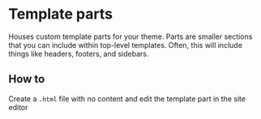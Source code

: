 # Template parts

Houses custom template parts for your theme. Parts are smaller sections that you can include within top-level templates. Often, this will include things like headers, footers, and sidebars.

## How to

Create a `.html` file with no content and edit the template part in the site editor
